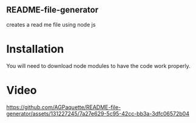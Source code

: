 ## README-file-generator
creates a read me file using node js

# Installation
You will need to download node modules to have the code work properly.

# Video
https://github.com/AGPaquette/README-file-generator/assets/131227245/7a27e629-5c95-42cc-bb3a-3dfc06572b04

